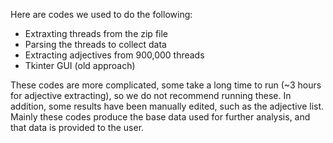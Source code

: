 Here are codes we used to do the following:
  - Extraxting threads from the zip file
  - Parsing the threads to collect data
  - Extracting adjectives from 900,000 threads
  - Tkinter GUI (old approach)
  
These codes are more complicated, some take a long time to run (~3 hours for adjective extracting), so we do not recommend running these. 
In addition, some results have been manually edited, such as the adjective list. 
Mainly these codes produce the base data used for further analysis, and that data is provided to the user.
